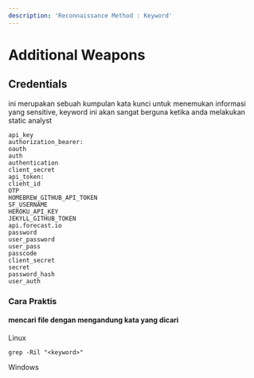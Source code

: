 ```yaml
---
description: 'Reconnaissance Method : Keyword'
---
```


# Additional Weapons

## Credentials

ini merupakan sebuah kumpulan kata kunci untuk menemukan informasi yang sensitive, keyword ini akan sangat berguna ketika anda melakukan static analyst

```
api_key
authorization_bearer:
oauth
auth
authentication
client_secret
api_token:
clieht_id
OTP
HOMEBREW_GITHUB_API_TOKEN
SF_USERNAME
HEROKU_API_KEY
JEKYLL_GITHUB_TOKEN
api.forecast.io
password
user_password
user_pass
passcode
client_secret
secret
password_hash
user_auth
```

### Cara Praktis

#### mencari file dengan mengandung kata yang dicari

Linux&#x20;

```
grep -Ril "<keyword>"
```

Windows

```
```
